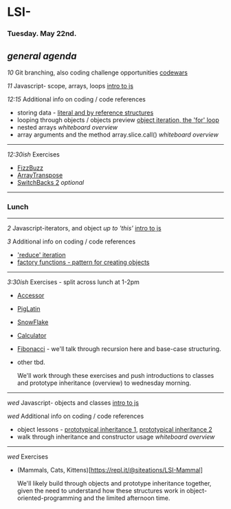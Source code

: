 # LSI- 

### Tuesday. May 22nd.

*general agenda* 
---

*10* Git branching, also coding challenge opportunities [codewars](https://www.codewars.com/)

*11* Javascript- scope, arrays, loops [intro to js](https://www.codecademy.com/learn/introduction-to-javascript)

*12:15* Additional info on coding / code references
+ storing data - [literal and by reference structures](https://codeburst.io/explaining-value-vs-reference-in-javascript-647a975e12a0)
+ looping through objects / objects preview [object iteration, the 'for' loop](https://developer.mozilla.org/en-US/docs/Web/JavaScript/Guide/Loops_and_iteration#for...in_statement)
+ nested arrays *whiteboard overview*
+ array arguments and the method array.slice.call() *whiteboard overview*
---
*12:30ish* Exercises
+ [FizzBuzz](https://repl.it/@siteations/LSI-FizzBuzz)
+ [ArrayTranspose](https://repl.it/@siteations/LSI-TransposeArray)
+ [SwitchBacks 2](https://repl.it/@siteations/LSI-SwitchBacks-2) *optional*

---
### Lunch
---

*2* Javascript-iterators, and object *up to 'this'* [intro to js](https://www.codecademy.com/learn/introduction-to-javascript)

*3* Additional info on coding / code references
+ ['reduce' iteration](https://developer.mozilla.org/en-US/docs/Web/JavaScript/Reference/Global_Objects/Array/Reduce)
+ [factory functions - pattern for creating objects](https://www.sitepoint.com/factory-functions-javascript/)
---
*3:30ish* Exercises - split across lunch at 1-2pm
+ [Accessor](https://repl.it/@siteations/LSI-Accessor)
+ [PigLatin](https://repl.it/@siteations/LSI-PigLatin)
+ [SnowFlake](https://repl.it/@siteations/LSI-SnowFlake)
+ [Calculator](https://repl.it/@siteations/LSI-Calculator)
+ [Fibonacci](https://repl.it/@siteations/LSI-Fibonacci) - we'll talk through recursion here and base-case structuring.
+ other tbd.
   
   We'll work through these exercises and push introductions to classes and prototype inheritance (overview) to wednesday morning.
---
*wed* Javascript- objects and classes [intro to js](https://www.codecademy.com/learn/introduction-to-javascript)

*wed* Additional info on coding / code references
+ object lessons - [prototypical inheritance 1](https://developer.mozilla.org/en-US/docs/Web/JavaScript/Inheritance_and_the_prototype_chain),  [prototypical inheritance 2](http://sporto.github.io/blog/2013/02/22/a-plain-english-guide-to-javascript-prototypes/)
+ walk through inheritance and constructor usage *whiteboard overview*

---
*wed* Exercises
+ (Mammals, Cats, Kittens)[https://repl.it/@siteations/LSI-Mammal]
   
   We'll likely build through objects and prototype inheritance together, given the need to understand how these structures work in object-oriented-programming and the limited afternoon time.
   
   
  

   
   
  
